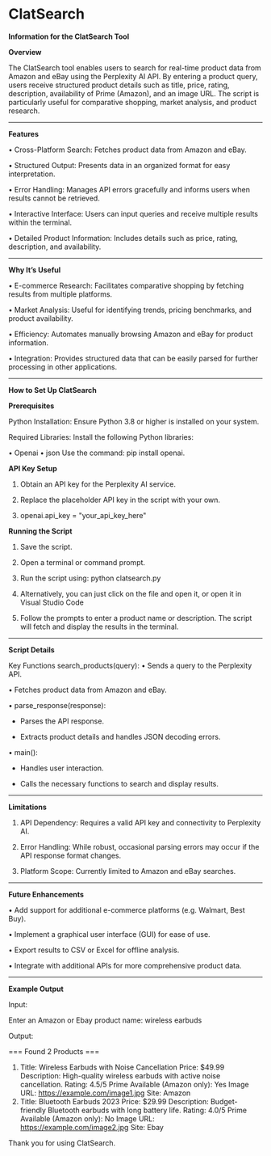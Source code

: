 # ClatSearch

**Information for the ClatSearch Tool**

**Overview**

The ClatSearch tool enables users to search for real-time product data from Amazon and eBay using the Perplexity AI API. By entering a product query, users receive structured product details such as title, price, rating, description, availability of Prime (Amazon), and an image URL. The script is particularly useful for comparative shopping, market analysis, and product research.
________________________________________

**Features**

•	Cross-Platform Search: Fetches product data from Amazon and eBay.

•	Structured Output: Presents data in an organized format for easy interpretation.

•	Error Handling: Manages API errors gracefully and informs users when results cannot be retrieved.

•	Interactive Interface: Users can input queries and receive multiple results within the terminal.

•	Detailed Product Information: Includes details such as price, rating, description, and availability.
________________________________________

**Why It’s Useful**

•	E-commerce Research: Facilitates comparative shopping by fetching results from multiple platforms.

•	Market Analysis: Useful for identifying trends, pricing benchmarks, and product availability.

•	Efficiency: Automates manually browsing Amazon and eBay for product information.

•	Integration: Provides structured data that can be easily parsed for further processing in other applications.
________________________________________

**How to Set Up ClatSearch**

**Prerequisites**

Python Installation: Ensure Python 3.8 or higher is installed on your system.

Required Libraries: Install the following Python libraries: 

•	Openai
•	json Use the command: pip install openai.


**API Key Setup**


1.	Obtain an API key for the Perplexity AI service.
   
2.	Replace the placeholder API key in the script with your own.
   
3.	openai.api_key = "your_api_key_here"
   

**Running the Script**

1.	Save the script.

2.	Open a terminal or command prompt.
   
3.	Run the script using: python clatsearch.py
   
4.	Alternatively, you can just click on the file and open it, or open it in Visual Studio Code
   
5.	Follow the prompts to enter a product name or description. The script will fetch and display the results in the terminal.
________________________________________

**Script Details**

Key Functions
search_products(query): 
•	Sends a query to the Perplexity API.

•	Fetches product data from Amazon and eBay.

•	parse_response(response): 

- Parses the API response.

- Extracts product details and handles JSON decoding errors.

•	main(): 

- Handles user interaction.

- Calls the necessary functions to search and display results.
________________________________________

**Limitations**

1.	API Dependency: Requires a valid API key and connectivity to Perplexity AI.
   
2.	Error Handling: While robust, occasional parsing errors may occur if the API response format changes.
   
3.	Platform Scope: Currently limited to Amazon and eBay searches.
________________________________________

**Future Enhancements**

•	Add support for additional e-commerce platforms (e.g. Walmart, Best Buy).

•	Implement a graphical user interface (GUI) for ease of use.

•	Export results to CSV or Excel for offline analysis.

•	Integrate with additional APIs for more comprehensive product data.
________________________________________

**Example Output**

Input:

Enter an Amazon or Ebay product name: wireless earbuds

Output:

=== Found 2 Products ===
1. Title: Wireless Earbuds with Noise Cancellation
   Price: $49.99
   Description: High-quality wireless earbuds with active noise cancellation.
   Rating: 4.5/5
   Prime Available (Amazon only): Yes
   Image URL: https://example.com/image1.jpg
   Site: Amazon
2. Title: Bluetooth Earbuds 2023
   Price: $29.99
   Description: Budget-friendly Bluetooth earbuds with long battery life.
   Rating: 4.0/5
   Prime Available (Amazon only): No
   Image URL: https://example.com/image2.jpg
   Site: Ebay

Thank you for using ClatSearch.

